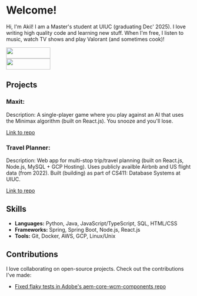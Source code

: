 # Welcome!

Hi, I'm Akil! I am a Master's student at UIUC (graduating Dec' 2025). I love writing high quality code and learning new stuff. When I'm free, I listen to music, watch TV shows and play Valorant (and sometimes cook)!

<div>
<a href="https://linkedin.com/in/akilkarthikeyan">
    <img src="https://img.shields.io/badge/LinkedIn-0077B5?style=for-the-badge&logo=linkedin&logoColor=white" height="30" width="120">
</a>
</div>
<div>
<a href="https://www.youtube.com/@akilkarthikeyan">
    <img src="https://img.shields.io/badge/YouTube-FF0000?style=for-the-badge&logo=youtube&logoColor=white" height="30" width="120">
</a>
</div>

## Projects

### Maxit:
Description: A single-player game where you play against an AI that uses the Minimax algorithm (built on React.js). You snooze and you'll lose.

[Link to repo](https://github.com/akilkarthikeyan/maxit)

### Travel Planner:
Description: Web app for multi-stop trip/travel planning (built on React.js, Node.js, MySQL + GCP Hosting). Uses publicly availble Airbnb and US flight data (from 2022). Built (building) as part of CS411: Database Systems at UIUC.    

[Link to repo](https://github.com/akilkarthikeyan/travel-planner)

## Skills

- **Languages:** Python, Java, JavaScript/TypeScript, SQL, HTML/CSS
- **Frameworks:** Spring, Spring Boot, Node.js, React.js
- **Tools:** Git, Docker, AWS, GCP, Linux/Unix

## Contributions

I love collaborating on open-source projects. Check out the contributions I've made:

- [Fixed flaky tests in Adobe's aem-core-wcm-components repo](https://github.com/adobe/aem-core-wcm-components/pull/2881)
